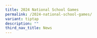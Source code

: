 ```yaml
---
title: 2024 National School Games
permalink: /2024-national-school-games/
variant: tiptap
description: ""
third_nav_title: News
---
```

